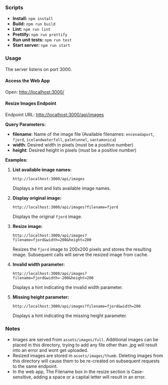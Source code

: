 ### Scripts
- **Install:** `npm install`
- **Build:** `npm run build`
- **Lint:** `npm run lint`
- **Prettify:** `npm run prettify`
- **Run unit tests:** `npm run test`
- **Start server:** `npm run start`

### Usage
The server listens on port 3000.

#### Access the Web App
Open: [http://localhost:3000/](http://localhost:3000/)

#### Resize Images Endpoint
Endpoint URL: [http://localhost:3000/api/images](http://localhost:3000/api/images)

**Query Parameters:**
- **filename**: Name of the image file (Available filenames: `encenadaport`, `fjord`, `icelandwaterfall`, `palmtunnel`, `santamonica`)
- **width**: Desired width in pixels (must be a positive number)
- **height**: Desired height in pixels (must be a positive number)

**Examples:**

1. **List available image names:**
   ```
   http://localhost:3000/api/images
   ```
   Displays a hint and lists available image names.

2. **Display original image:**
   ```
   http://localhost:3000/api/images?filename=fjord
   ```
   Displays the original `fjord` image.

3. **Resize image:**
   ```
   http://localhost:3000/api/images?filename=fjord&width=200&height=200
   ```
   Resizes the `fjord` image to 200x200 pixels and stores the resulting image. Subsequent calls will serve the resized image from cache.

4. **Invalid width parameter:**
   ```
   http://localhost:3000/api/images?filename=fjord&width=-200&height=200
   ```
   Displays a hint indicating the invalid width parameter.

5. **Missing height parameter:**
   ```
   http://localhost:3000/api/images?filename=fjord&width=200
   ```
   Displays a hint indicating the missing height parameter.

### Notes
- Images are served from `assets/images/full`. Additional images can be placed in this directory, trying to add any file other than .jpg will result into an error and wont get uploaded.
- Resized images are stored in `assets/images/thumb`. Deleting images from this directory will cause them to be re-created on subsequent requests to the same endpoint.
- In the web app, The Filename box in the resize section is Case-sensitive, adding a space or a capital letter will result in an error.
